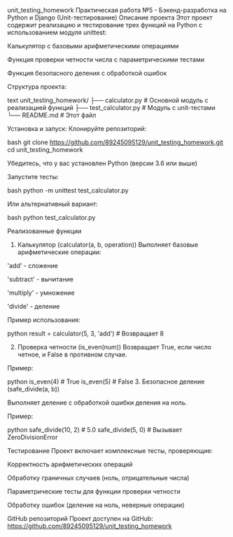 unit_testing_homework
Практическая работа №5 - Бэкенд-разработка на Python и Django (Unit-тестирование)
Описание проекта
Этот проект содержит реализацию и тестирование трех функций на Python с использованием модуля unittest:

Калькулятор с базовыми арифметическими операциями

Функция проверки четности числа с параметрическими тестами

Функция безопасного деления с обработкой ошибок

Структура проекта:

text
unit_testing_homework/
├── calculator.py       # Основной модуль с реализацией функций
├── test_calculator.py  # Модуль с unit-тестами
└── README.md           # Этот файл

Установка и запуск:
Клонируйте репозиторий:

bash
git clone https://github.com/89245095129/unit_testing_homework.git
cd unit_testing_homework

Убедитесь, что у вас установлен Python (версии 3.6 или выше)

Запустите тесты:

bash
python -m unittest test_calculator.py

Или альтернативный вариант:

bash
python test_calculator.py

Реализованные функции
1. Калькулятор (calculator(a, b, operation))
Выполняет базовые арифметические операции:

'add' - сложение

'subtract' - вычитание

'multiply' - умножение

'divide' - деление

Пример использования:

python
result = calculator(5, 3, 'add')  # Возвращает 8

2. Проверка четности (is_even(num))
Возвращает True, если число четное, и False в противном случае.

Пример:

python
is_even(4)  # True
is_even(5)  # False
3. Безопасное деление (safe_divide(a, b))

Выполняет деление с обработкой ошибки деления на ноль.

Пример:

python
safe_divide(10, 2)  # 5.0
safe_divide(5, 0)   # Вызывает ZeroDivisionError

Тестирование
Проект включает комплексные тесты, проверяющие:

Корректность арифметических операций

Обработку граничных случаев (ноль, отрицательные числа)

Параметрические тесты для функции проверки четности

Обработку ошибок (деление на ноль, неверные операции)

GitHub репозиторий
Проект доступен на GitHub:
https://github.com/89245095129/unit_testing_homework
